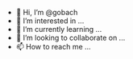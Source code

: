 - 👋 Hi, I’m @gobach
- 👀 I’m interested in ...
- 🌱 I’m currently learning ...
- 💞️ I’m looking to collaborate on ...
- 📫 How to reach me ...

<!---
gobach/gobach is a ✨ special ✨ repository because its `README.md` (this file) appears on your GitHub profile.
You can click the Preview link to take a look at your changes.
--->
